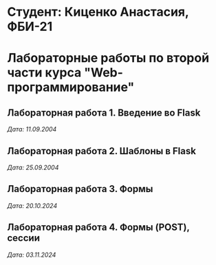 # Студент: Киценко Анастасия, ФБИ-21

# Лабораторные работы по второй части курса "Web-программирование"

## Лабораторная работа 1. Введение во Flask

*Дата: 11.09.2004*

## Лабораторная работа 2. Шаблоны в Flask

*Дата: 25.09.2004*

## Лабораторная работа 3. Формы

*Дата: 20.10.2024*

## Лабораторная работа 4. Формы (POST), сессии

*Дата: 03.11.2024*
